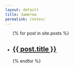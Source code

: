 ```yaml
---
layout: default
title: Заметки
permalink: /notes/
---
```


<!-- ¯ \ _ (ツ) _ / ¯ -->

<ul class="site-list mt-0">
  {% for post in site.posts %}
    <li>
      <h2><a href="{{ post.url }}">{{ post.title }}</a></h2>
      <!-- <p>{{ post.excerpt }}</p> -->
    </li>
  {% endfor %}
</ul>